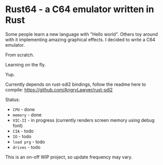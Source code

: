 # Rust64 - a C64 emulator written in Rust
Some people learn a new language with "Hello world". Others toy around with it implementing amazing graphical effects. I decided to write a C64 emulator. 

From scratch. 

Learning on the fly. 

Yup. 

Currently depends on rust-sdl2 bindings, follow the readme here to compile: https://github.com/AngryLawyer/rust-sdl2

Status:

- <code>CPU</code>      - done
- <code>memory</code>   - done
- <code>VIC-II</code>   - in progress (currently renders screen memory using debug font)
- <code>CIA</code>      - todo
- <code>IO</code>       - todo
- <code>load prg</code> - todo
- <code>drives</code>   - todo


This is an on-off WIP project, so update frequency may vary.
